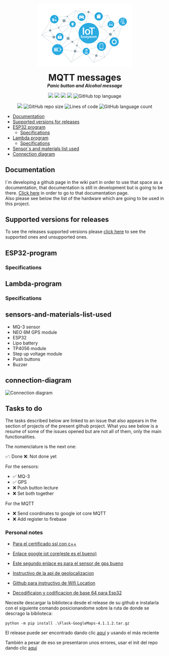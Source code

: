 <p align="center">
  <img width="300" src="./Imgs/cover.png" alt="cover-image">
  <h1 align="center" style="margin: 0 auto 0 auto;">MQTT messages</h1>
  <h5 align="center" style="margin: 0 auto 0 auto;">Panic button and Alcohol message</h5>
</p>

<p align="center">
  <img src="https://img.shields.io/github/last-commit/dmtzs/panic-button-sensor">
  <img src="https://img.shields.io/github/contributors/dmtzs/panic-button-sensor">
  <img src="https://img.shields.io/github/issues/dmtzs/panic-button-sensor?label=issues">
  <img src="https://img.shields.io/github/stars/dmtzs/panic-button-sensor">
  <img alt="GitHub top language" src="https://img.shields.io/github/languages/top/dmtzs/panic-button-sensor">
</p>

<p align="center">
  <img src="https://img.shields.io/github/languages/code-size/dmtzs/panic-button-sensor">
  <img alt="GitHub repo size" src="https://img.shields.io/github/repo-size/dmtzs/panic-button-sensor">
  <img alt="Lines of code" src="https://img.shields.io/tokei/lines/github/dmtzs/panic-button-sensor?label=total%20lines%20in%20repo">
  <img alt="GitHub language count" src="https://img.shields.io/github/languages/count/dmtzs/panic-button-sensor">
</p>

- [Documentation](#Documentation)
- [Supported versions for releases](#Supported-versions-for-releases)
- [ESP32 program](#ESP32-program)
  - [Specifications](#Specifications)
- [Lambda program](#Lambda-program)
  - [Specifications](#Specifications-1)
- [Sensor´s and materials list used](#sensors-and-materials-list-used)
- [Connection diagram](#connection-diagram)

## Documentation
I´m developing a github page in the wiki part in order to use that space as a documentation, that documentation is still in development but is going to be there. [Click here]() in order to go to that documentation page.
<br>
Also please see below the list of the hardware which are going to be used in this project.

## Supported versions for releases
To see the releases supported versions please [click here](https://github.com/dmtzs/panic-button-sensor/blob/master/SECURITY.md) to see the supported ones and unsupported ones.
## ESP32-program
### Specifications

## Lambda-program
### Specifications

## sensors-and-materials-list-used
* MQ-3 sensor
* NEO 6M GPS module
* ESP32
* Lipo battery
* TP4056 module
* Step up voltage module
* Push buttons
* Buzzer

## connection-diagram
![Connection diagram]()
## Tasks to do
The tasks described below are linked to an issue that also appears in the section of projects of the present github project.
What you see below is a resume of some of the issues opened but are not all of them, only the main functionalities.

The nomenclature is the next one:

:white_check_mark:: Done
:x:: Not done yet

For the sensors:
- :white_check_mark: MQ-3
- :white_check_mark: GPS
- :x: Push button lecture
- :x: Set both together

For the MQTT
- :x: Send coordinates to google iot core MQTT
- :x: Add register to firebase

### Personal notes
* [Para el certificado ssl con c++](http://blog.espol.edu.ec/girni/mqtt-tls-archivo-ino-para-mensajes-de-estado-led/)
* [Enlace google iot core(este es el bueno)](https://www.survivingwithandroid.com/cloud-iot-core-esp32/)
* [Este segundo enlace es para el sensor de gps bueno](https://blog.asksensors.com/iot-cloud-based-gps-tracking-esp32-gps-neo-6m-module/)

* [Instructivo de la api de geolocalizacion](https://developers.google.com/maps/documentation/geolocation/cloud-setup)
* [Github para instructivo de Wifi Location](https://github.com/gmag11/WifiLocation)
* [Decodificaion y codificacion de base 64 para Esp32](https://pcbartists.com/firmware/base64-encoding-and-decoding-on-esp32/)

Necesite descargar la biblioteca desde el release de su github e instalarla con el siguiente comando posicionandome sobre la ruta de donde se descrago la biblioteca:
```
python -m pip install .\Flask-GoogleMaps-4.1.1.2.tar.gz
```

El release puede ser encontrado dando clic [aquí](https://github.com/flask-extensions/Flask-GoogleMaps/releases) y usando el más reciente

También a pesar de eso se presentaron unos errores, usar el init del repo dando clic [aquí](https://github.com/flask-extensions/Flask-GoogleMaps/blob/master/flask_googlemaps/__init__.py)